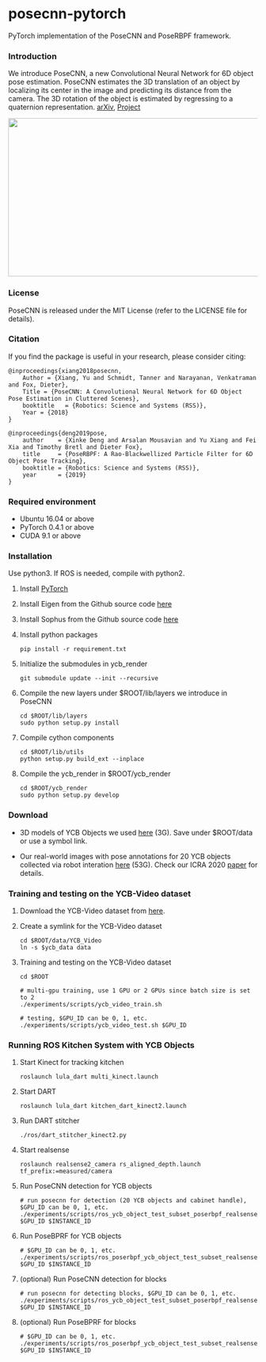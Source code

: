 # posecnn-pytorch

PyTorch implementation of the PoseCNN and PoseRBPF framework.

### Introduction

We introduce PoseCNN, a new Convolutional Neural Network for 6D object pose estimation. PoseCNN estimates the 3D translation of an object by localizing its center in the image and predicting its distance from the camera. The 3D rotation of the object is estimated by regressing to a quaternion representation. [arXiv](https://arxiv.org/abs/1711.00199), [Project](https://rse-lab.cs.washington.edu/projects/posecnn/)

<p align="center"><img src="http://yuxng.github.io/PoseCNN.png" width="640" height="320"/></p>

### License

PoseCNN is released under the MIT License (refer to the LICENSE file for details).

### Citation

If you find the package is useful in your research, please consider citing:

    @inproceedings{xiang2018posecnn,
        Author = {Xiang, Yu and Schmidt, Tanner and Narayanan, Venkatraman and Fox, Dieter},
        Title = {PoseCNN: A Convolutional Neural Network for 6D Object Pose Estimation in Cluttered Scenes},
        booktitle   = {Robotics: Science and Systems (RSS)},
        Year = {2018}
    }

    @inproceedings{deng2019pose,
        author    = {Xinke Deng and Arsalan Mousavian and Yu Xiang and Fei Xia and Timothy Bretl and Dieter Fox},
        title     = {PoseRBPF: A Rao-Blackwellized Particle Filter for 6D Object Pose Tracking},
        booktitle = {Robotics: Science and Systems (RSS)},
        year      = {2019}
    }

### Required environment

- Ubuntu 16.04 or above
- PyTorch 0.4.1 or above
- CUDA 9.1 or above

### Installation

Use python3. If ROS is needed, compile with python2.

1. Install [PyTorch](https://pytorch.org/)

2. Install Eigen from the Github source code [here](https://github.com/eigenteam/eigen-git-mirror)

3. Install Sophus from the Github source code [here](https://github.com/yuxng/Sophus)

4. Install python packages
   ```Shell
   pip install -r requirement.txt
   ```

5. Initialize the submodules in ycb_render
   ```Shell
   git submodule update --init --recursive
   ```

6. Compile the new layers under $ROOT/lib/layers we introduce in PoseCNN
    ```Shell
    cd $ROOT/lib/layers
    sudo python setup.py install
    ```

7. Compile cython components
    ```Shell
    cd $ROOT/lib/utils
    python setup.py build_ext --inplace
    ```

8. Compile the ycb_render in $ROOT/ycb_render
    ```Shell
    cd $ROOT/ycb_render
    sudo python setup.py develop
    ```

### Download

- 3D models of YCB Objects we used [here](https://drive.google.com/file/d/1PTNmhd-eSq0fwSPv0nvQN8h_scR1v-UJ/view?usp=sharing) (3G). Save under $ROOT/data or use a symbol link.

- Our real-world images with pose annotations for 20 YCB objects collected via robot interation [here](https://drive.google.com/file/d/1cQH_dnDzyrI0MWNx8st4lht_q0F6cUrE/view?usp=sharing) (53G). Check our ICRA 2020 [paper](https://arxiv.org/abs/1909.10159) for details.


### Training and testing on the YCB-Video dataset
1. Download the YCB-Video dataset from [here](https://rse-lab.cs.washington.edu/projects/posecnn/).

2. Create a symlink for the YCB-Video dataset
    ```Shell
    cd $ROOT/data/YCB_Video
    ln -s $ycb_data data
    ```

3. Training and testing on the YCB-Video dataset
    ```Shell
    cd $ROOT

    # multi-gpu training, use 1 GPU or 2 GPUs since batch size is set to 2
    ./experiments/scripts/ycb_video_train.sh

    # testing, $GPU_ID can be 0, 1, etc.
    ./experiments/scripts/ycb_video_test.sh $GPU_ID

    ```

### Running ROS Kitchen System with YCB Objects
1. Start Kinect for tracking kitchen
    ```Shell
    roslaunch lula_dart multi_kinect.launch
    ```

2. Start DART
    ```Shell
    roslaunch lula_dart kitchen_dart_kinect2.launch
    ```

3. Run DART stitcher
    ```Shell
    ./ros/dart_stitcher_kinect2.py 
    ```

4. Start realsense
    ```Shell
    roslaunch realsense2_camera rs_aligned_depth.launch tf_prefix:=measured/camera
    ```

5. Run PoseCNN detection for YCB objects
    ```Shell
    # run posecnn for detection (20 YCB objects and cabinet handle), $GPU_ID can be 0, 1, etc.
    ./experiments/scripts/ros_ycb_object_test_subset_poserbpf_realsense_ycb.sh $GPU_ID $INSTANCE_ID
    ```

6. Run PoseBPRF for YCB objects
    ```Shell
    # $GPU_ID can be 0, 1, etc.
    ./experiments/scripts/ros_poserbpf_ycb_object_test_subset_realsense_ycb.sh $GPU_ID $INSTANCE_ID
    ```

7. (optional) Run PoseCNN detection for blocks
    ```Shell
    # run posecnn for detecting blocks, $GPU_ID can be 0, 1, etc.
    ./experiments/scripts/ros_ycb_object_test_subset_poserbpf_realsense.sh $GPU_ID $INSTANCE_ID
    ```

8. (optional) Run PoseBPRF for blocks
    ```Shell
    # $GPU_ID can be 0, 1, etc.
    ./experiments/scripts/ros_poserbpf_ycb_object_test_subset_realsense.sh $GPU_ID $INSTANCE_ID
    ```


